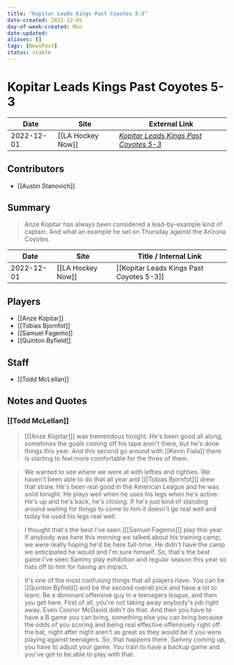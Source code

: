 ```yaml
---
title: "Kopitar Leads Kings Past Coyotes 5-3"
date-created: 2022-12-05
day-of-week-created: Mon
date-updated: 
aliases: []
tags: [NewsPost]
status: stable
---
```


# Kopitar Leads Kings Past Coyotes 5-3

| Date       | Site              | External Link                                                                                                                                  |
| ---------- | ----------------- | ---------------------------------------------------------------------------------------------------------------------------------------------- |
| 2022-12-01 | [[LA Hockey Now]] | [*Kopitar Leads Kings Past Coyotes 5-3*](https://www.lahockeynow.com/2022/12/01/anze-kopitar-leads-los-angeles-kings-past-arizona-coyotes-5-3) |

## Contributors
- [[Austin Stanovich]]

## Summary
> Anze Kopitar has always been considered a lead-by-example kind of captain. And what an example he set on Thursday against the Arizona Coyotes.

| Date       | Site              | Title / Internal Link                    |
| ---------- | ----------------- | ---------------------------------------- |
| 2022-12-01 | [[LA Hockey Now]] | [[Kopitar Leads Kings Past Coyotes 5-3]] |

## Players
- [[Anze Kopitar]]
- [[Tobias Bjornfot]]
- [[Samuel Fagemo]]
- [[Quinton Byfield]]

## Staff
- [[Todd McLellan]]

## Notes and Quotes
### [[Todd McLellan]]
> \[[[Anze Kopitar]]] was tremendous tonight. He's been good all along, sometimes the goals coming off his tape aren't there, but he's done things this year. And this second go around with \[[Kevin Fiala]] there is starting to feel more comfortable for the three of them.

> We wanted to see where we were at with lefties and righties. We haven't been able to do that all year and \[[[Tobias Bjornfot]]] drew that straw. He's been real good in the American League and he was solid tonight. He plays well when he uses his legs when he's active. He's up and he's back, he's closing. If he's just kind of standing around waiting for things to come to him it doesn't go real well and today he used his legs real well.

> I thought that's the best I've seen \[[[Samuel Fagemo]]] play this year. If anybody was here this morning we talked about his training camp; we were really hoping he'd be here full-time. He didn't have the camp we anticipated he would and I'm sure himself. So, that's the best game I've seen Sammy play exhibition and regular season this year so hats off to him for having an impact.

> It's one of the most confusing things that all players have. You can be [[Quinton Byfield]] and be the second overall pick and have a lot to learn. Be a dominant offensive guy in a teenagers league, and then you get here. First of all, you're not taking away anybody's job right away. Even Connor McDavid didn't do that. And then you have to have a B game you can bring, something else you can bring because the odds of you scoring and being real effective offensively right off the bat, night after night aren't as great as they would be if you were playing against teenagers. So, that happens there. Sammy coming up, you have to adjust your game. You train to have a backup game and you've got to be able to play with that.





